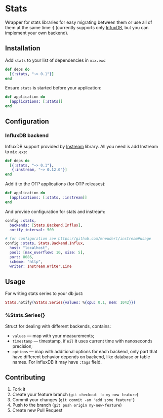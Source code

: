 # Stats

Wrapper for stats libraries for easy migrating between them or use all of them at the same time :)
(currently supports only [InfuxDB](https://github.com/mneudert/instream), but you can implement
your own backend).

## Installation

Add `stats` to your list of dependencies in `mix.exs`:

```elixir
def deps do
  [{:stats, "~> 0.1"}]
end
```

Ensure `stats` is started before your application:

```elixir
def application do
  [applications: [:stats]]
end
```

## Configuration

### InfluxDB backend

InfluxDB support provided by [Instream](https://github.com/mneudert/instream) library. All you need
is add Instream to `mix.exs`:

```elixir
def deps do
  [{:stats, "~> 0.1"},
   {:instream, "~> 0.12.0"}]
end
```

Add it to the OTP applications (for OTP releases):

```elixir
def application do
  [applications: [:stats, :instream]]
end
```

And provide configuration for stats and instream:

```elixir
config :stats,
  backends: [Stats.Backend.Influx],
  notify_interval: 500

# for configuration see https://github.com/mneudert/instream#usage
config :stats, Stats.Backend.Influx,
  host: "localhost",
  pool: [max_overflow: 10, size: 5],
  port: 8086,
  scheme: "http",
  writer: Instream.Writer.Line
```

## Usage

For writing stats series to your db just:

```elixir
Stats.notify(%Stats.Series{values: %{cpu: 0.1, mem: 1042}})
```

### %Stats.Series{}

Struct for dealing with different backends, contains:

* `values` — map with your measurements;
* `timestamp` — timestamp, if `nil` it uses current time with nanoseconds precision;
* `options` — map with additional options for each backend, only part that have different behavior
  depends on backend, like database  or table names. For InfluxDB it may have `:tags` field.

## Contributing

1. Fork it
2. Create your feature branch (`git checkout -b my-new-feature`)
3. Commit your changes (`git commit -am 'add some feature'`)
4. Push to the branch (`git push origin my-new-feature`)
5. Create new Pull Request
